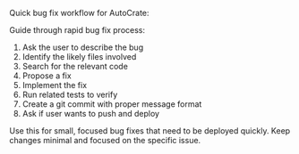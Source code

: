 Quick bug fix workflow for AutoCrate:

Guide through rapid bug fix process:

1. Ask the user to describe the bug
2. Identify the likely files involved
3. Search for the relevant code
4. Propose a fix
5. Implement the fix
6. Run related tests to verify
7. Create a git commit with proper message format
8. Ask if user wants to push and deploy

Use this for small, focused bug fixes that need to be deployed quickly.
Keep changes minimal and focused on the specific issue.
